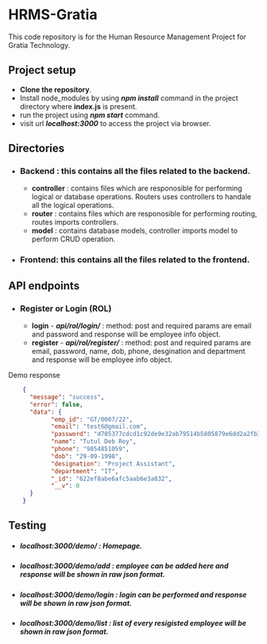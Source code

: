 # HRMS-Gratia
This code repository is for the Human Resource Management Project for Gratia Technology.

## Project setup
- **Clone the repository**.
- Install node_modules by using **_npm install_** command in the project directory where **index.js** is present.
- run the project using **_npm start_** command.
- visit url **_localhost:3000_** to access the project via browser.

## Directories ## 

- ### Backend : this contains all the files related to the backend.
   
    - **controller** : contains files which are responosible for performing logical or database operations. Routers uses controllers to handale all the logical operations.
    - **router** : contains files which are responosible for performing routing, routes imports controllers.
    - **model** : contains database models, controller imports model to perform CRUD operation.
       
- ### Frontend: this contains all the files related to the frontend.

## API endpoints
-   ### Register or Login (ROL)
    - **login** - **_api/rol/login/_** : method: post and required params are email and password and response will be employee info object.
    - **register** - **_api/rol/register/_** : method: post and required params are email, password, name, dob, phone, desgination and department and response will be employee info object.

Demo response
```json
    {
      "message": "success",
      "error": false,
      "data": {
            "emp_id": "GT/0007/22",
            "email": "test6@gmail.com",
            "password": "d705377cdcd1c92de9e32ab79514b5805879e6dd2a2fb3ba63687ca329e76750",
            "name": "Tutul Deb Roy",
            "phone": "9854851059",
            "dob": "29-09-1998",
            "designation": "Project Assistant",
            "department": "IT",
            "_id": "622ef8abe6afc5aab6e3a832",
            "__v": 0
      }
    }
```

## Testing
- ##### _localhost:3000/demo/_ : Homepage.
- ##### _localhost:3000/demo/add_ : employee can be added here and response will be shown in raw json format.
- ##### _localhost:3000/demo/login_ : login can be performed and response will be shown in raw json format.
- ##### _localhost:3000/demo/list_ : list of every resigisted employee will be shown in raw json format.
